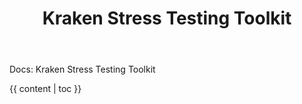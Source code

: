 ﻿---
title: Kraken Stress Testing Toolkit
toc: true
---
Docs: Kraken Stress Testing Toolkit

{{ content | toc }}

